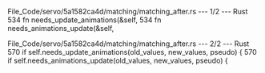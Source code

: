 File_Code/servo/5a1582ca4d/matching/matching_after.rs --- 1/2 --- Rust
534     fn needs_update_animations(&self,                                                                                                                    534     fn needs_animations_update(&self,

File_Code/servo/5a1582ca4d/matching/matching_after.rs --- 2/2 --- Rust
570         if self.needs_update_animations(old_values, new_values, pseudo) {                                                                                570         if self.needs_animations_update(old_values, new_values, pseudo) {

